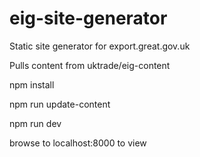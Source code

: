 # eig-site-generator

Static site generator for export.great.gov.uk

Pulls content from uktrade/eig-content

npm install

npm run update-content

npm run dev

browse to localhost:8000 to view

